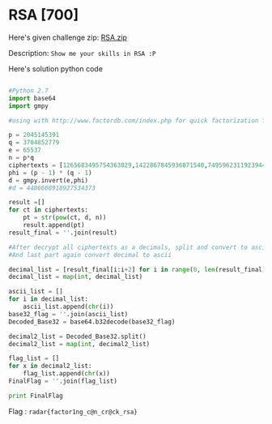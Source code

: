 # RSA [700]

Here's given challenge zip: [RSA.zip](https://github.com/ozancetin/CTF-Writeups/blob/master/2019/RADARCTF/RSA/RSA.zip?raw=true)

Description: 
```Show me your skills in RSA :P```

Here's solution python code

```python

#Python 2.7
import base64
import gmpy

#using with http://www.factordb.com/index.php for quick factorization for n = 7576962585305391589

p = 2045145391
q = 3704852779
e = 65537
n = p*q
ciphertexts = [1265683495754363029,1422867845936871540,7495962311923944330,6022768970112931054,229419552321932918,3656561926651753920,1772755866314518285,3365937215125857045,3360046468411685558,6665584816246982093,3989488349327732617,1904335850816135360,229419552321932918,31373686508890875,1772755866314518285,5055644333261405616,2288021297643029596,4671539261359863152,6643261674820189024,2766406176382193863,1642404682569206145,4025985104428009243,5398532251800069162,1221909921620717475,2288021297643029596,4671539261359863152,664769064133108811,2766406176382193863,515730720669796421,4822403277214863482,4131241857203411167,1873316133056870954,6851707709007888739,2526668656292689836,3596520484061456107,5493129668520855853,1259752622063528705,5484928886036822898,4688751828022785921,3365937215125857045,3360046468411685558,3958106079999151020,5523706116292801963,5055277716378667184,3031183450926368572,267859843632490692,1852208473064098919,888076521181220671,6238421347230771761,5942983273531489288,140608813077386938,2849086260420177433,7178491026098905107,3316744354054117337,1764251739829230819,339799054600629373]
phi = (p - 1) * (q - 1)
d = gmpy.invert(e,phi) 
#d = 4406608918927534373

result =[]
for ct in ciphertexts:
	pt = str(pow(ct, d, n))
	result.append(pt)
result_final = ''.join(result)

#After decrypt all ciphertexts as a decimals, split and convert to ascii, then decode base32 
#And last part again convert decimal to ascii 

decimal_list = [result_final[i:i+2] for i in range(0, len(result_final), 2)]
decimal_list = map(int, decimal_list)

ascii_list = []
for i in decimal_list:
	ascii_list.append(chr(i))
base32_flag = ''.join(ascii_list)
Decoded_Base32 = base64.b32decode(base32_flag)

decimal2_list = Decoded_Base32.split()
decimal2_list = map(int, decimal2_list)

flag_list = []
for x in decimal2_list:
	flag_list.append(chr(x))
FinalFlag = ''.join(flag_list)

print FinalFlag

```

Flag : ```radar{factor1ng_c@n_cr@ck_rsa}```

